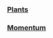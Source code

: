 ### [Plants](https://kozinaksa.github.io/JSFEPRESCHOOL2022Q4/plants/)

### [Momentum](https://kozinaksa.github.io/JSFEPRESCHOOL2022Q4/momentum/)